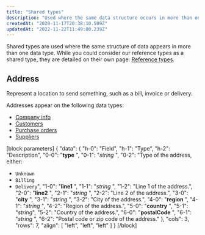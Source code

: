 ```yaml
---
title: "Shared types"
description: "Used where the same data structure occurs in more than one data type"
createdAt: "2020-11-17T20:38:10.509Z"
updatedAt: "2022-11-22T11:49:00.239Z"
---
```


Shared types are used where the same structure of data appears in more than one data type. While you could consider our reference types as a shared type, they are detailed on their own page: [Reference types](https://docs.codat.io/docs/datamodel-accounting-referencetypes).

## Address

Represent a location to send something, such as a bill, invoice or delivery.

Addresses appear on the following data types:

- [Company info](https://docs.codat.io/docs/datamodel-accounting-company)
- [Customers](https://docs.codat.io/docs/datamodel-accounting-customers)
- [Purchase orders](https://docs.codat.io/docs/datamodel-accounting-purchaseorders)
- [Suppliers](https://docs.codat.io/docs/datamodel-accounting-suppliers)

[block:parameters]
{
"data": {
"h-0": "Field",
"h-1": "Type",
"h-2": "Description",
"0-0": "**type** ",
"0-1": "_string_ ",
"0-2": "Type of the address, either:

- `Unknown`
- `Billing`
- `Delivery`",
  "1-0": "**line1** ",
  "1-1": "_string_ ",
  "1-2": "Line 1 of the address.",
  "2-0": "**line2** ",
  "2-1": "_string_ ",
  "2-2": "Line 2 of the address.",
  "3-0": "**city** ",
  "3-1": "_string_ ",
  "3-2": "City of the address.",
  "4-0": "**region** ",
  "4-1": "_string_ ",
  "4-2": "Region of the address.",
  "5-0": "**country** ",
  "5-1": "_string_",
  "5-2": "Country of the address.",
  "6-0": "**postalCode** ",
  "6-1": "_string_ ",
  "6-2": "Postal code or zip code of the address."
  },
  "cols": 3,
  "rows": 7,
  "align": [
  "left",
  "left",
  "left"
  ]
  }
  [/block]
